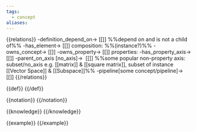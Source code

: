 ```yaml
---
tags:
  - concept
aliases:
---
```

{{relations}}
	-definition_depend_on-> [[]] %%depend on and is not a child of%%
	-has_element-> [[]]
	composition: %%(instance?)%%
	-owns_concept-> [[]]
	-owns_property-> [[]]
	properties:
	-has_property_axis->  [[]]
	-parent_on_axis [no_axis]->  [[]] %%some popular non-property axis: subset/no_axis e.g. [[matrix]] & [[square matrix]], subset of instance [[Vector Space]] & [[Subspace]]%%
	-pipeline[some concept/pipeline]->  [[]]
{{/relations}}

{{def}}
{{/def}}

{{notation}}
{{/notation}}

{{knowledge}}
{{/knowledge}}

{{example}}
{{/example}}